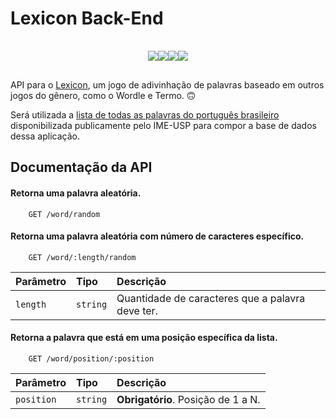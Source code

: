 # Lexicon Back-End
<div style="display: flex; justify-content: center; padding: 16px 0;">
    <img src="https://img.shields.io/badge/Node.js-43853D?style=for-the-badge&logo=node.js&logoColor=white" />
    <img src="https://img.shields.io/badge/Express.js-404D59?style=for-the-badge" />
    <img src="https://img.shields.io/badge/TypeScript-007ACC?style=for-the-badge&logo=typescript&logoColor=white" />
    <img src="https://img.shields.io/badge/MongoDB-4EA94B?style=for-the-badge&logo=mongodb&logoColor=white" />
</div>

API para o [Lexicon](https://github.com/dayannebugarim/lexicon), um jogo de adivinhação de palavras baseado em outros jogos do gênero, como o Wordle e Termo. 🙃

Será utilizada a [lista de todas as palavras do português brasileiro](https://www.ime.usp.br/~pf/dicios/) disponibilizada publicamente pelo IME-USP para compor a base de dados dessa aplicação.

## Documentação da API

#### Retorna uma palavra aleatória.

```http
    GET /word/random
```

#### Retorna uma palavra aleatória com número de caracteres específico.

```http
    GET /word/:length/random
```
| Parâmetro   | Tipo       | Descrição                                   |
| :---------- | :--------- | :------------------------------------------ |
| `length`      | `string` | Quantidade de caracteres que a palavra deve ter. |

#### Retorna a palavra que está em uma posição específica da lista.

```http
    GET /word/position/:position
```
| Parâmetro   | Tipo       | Descrição                                   |
| :---------- | :--------- | :------------------------------------------ |
| `position`      | `string` | **Obrigatório**. Posição de 1 a N. |